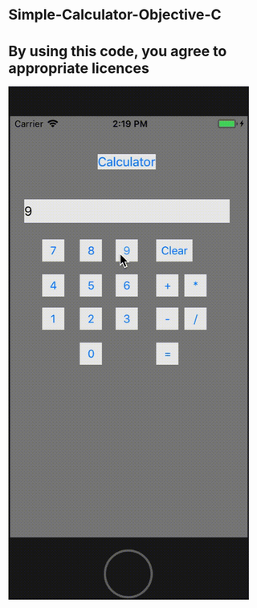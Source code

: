 # Simple-Calculator-Objective-C
# By using this code, you agree to appropriate licences

![Demo](https://github.com/dipankarghosh28/Simple-Calculator-Objective-C/blob/master/Calculator.gif)

